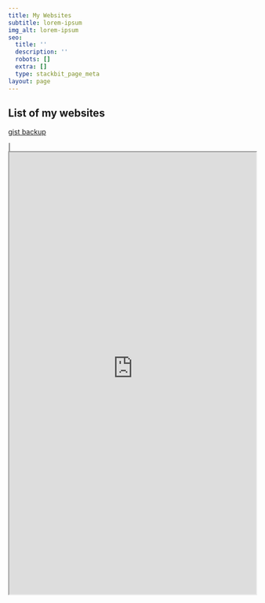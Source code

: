 ```yaml
---
title: My Websites
subtitle: lorem-ipsum
img_alt: lorem-ipsum
seo:
  title: ''
  description: ''
  robots: []
  extra: []
  type: stackbit_page_meta
layout: page
---
```

##  List of my websites




[gist backup](https://en.wikipedia.org/wiki/Hiking)



| <iframe src="https://random-static-html-deploys.netlify.app/my-websites" height="900px" width="100%"> </iframe>